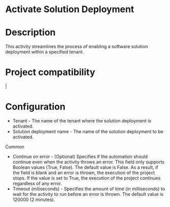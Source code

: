 ﻿# Activate Solution Deployment

# Description

This activity streamlines the process of enabling a software solution deployment within a specified tenant.

# Project compatibility

|

# Configuration



* Tenant - The name of the tenant where the solution deployment is activated.
* Solution deployment name - The name of the solution deployment to be activated.



Common

* Continue on error - (Optional) Specifies if the automation should continue even when the activity throws an error. This field only supports Boolean values (True, False). The default value is False. As a result, if the field is blank and an error is thrown, the execution of the project stops. If the value is set to True, the execution of the project continues regardless of any error.
* Timeout (miliseconds) - Specifies the amount of time (in milliseconds) to wait for the activity to run before an error is thrown. The default value is 120000 (2 minutes).
